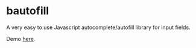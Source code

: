 # bautofill
A very easy to use Javascript autocomplete/autofill library for input fields.

Demo <a href = 'http://www.benergize.com/indev/bautofill/example.html'>here</a>.
